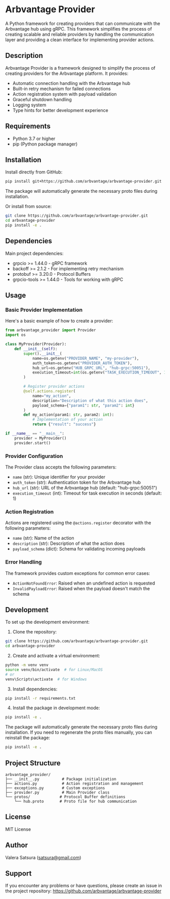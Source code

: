 # Arbvantage Provider

A Python framework for creating providers that can communicate with the Arbvantage hub using gRPC. This framework simplifies the process of creating scalable and reliable providers by handling the communication layer and providing a clean interface for implementing provider actions.

## Description

Arbvantage Provider is a framework designed to simplify the process of creating providers for the Arbvantage platform. It provides:

- Automatic connection handling with the Arbvantage hub
- Built-in retry mechanism for failed connections
- Action registration system with payload validation
- Graceful shutdown handling
- Logging system
- Type hints for better development experience

## Requirements

- Python 3.7 or higher
- pip (Python package manager)

## Installation

Install directly from GitHub:

```bash
pip install git+https://github.com/arbvantage/arbvantage-provider.git
```

The package will automatically generate the necessary proto files during installation.

Or install from source:

```bash
git clone https://github.com/arbvantage/arbvantage-provider.git
cd arbvantage-provider
pip install -e .
```

## Dependencies

Main project dependencies:
- grpcio >= 1.44.0 - gRPC framework
- backoff >= 2.1.2 - For implementing retry mechanism
- protobuf >= 3.20.0 - Protocol Buffers
- grpcio-tools >= 1.44.0 - Tools for working with gRPC

## Usage

### Basic Provider Implementation

Here's a basic example of how to create a provider:

```python
from arbvantage_provider import Provider
import os

class MyProvider(Provider):
    def __init__(self):
        super().__init__(
            name=os.getenv("PROVIDER_NAME", "my-provider"),
            auth_token=os.getenv("PROVIDER_AUTH_TOKEN"),
            hub_url=os.getenv("HUB_GRPC_URL", "hub-grpc:50051"),
            execution_timeout=int(os.getenv("TASK_EXECUTION_TIMEOUT", 1))
        )

        # Register provider actions
        @self.actions.register(
            name="my_action",
            description="Description of what this action does",
            payload_schema={"param1": str, "param2": int}
        )
        def my_action(param1: str, param2: int):
            # Implementation of your action
            return {"result": "success"}

if __name__ == "__main__":
    provider = MyProvider()
    provider.start()
```

### Provider Configuration

The Provider class accepts the following parameters:

- `name` (str): Unique identifier for your provider
- `auth_token` (str): Authentication token for the Arbvantage hub
- `hub_url` (str): URL of the Arbvantage hub (default: "hub-grpc:50051")
- `execution_timeout` (int): Timeout for task execution in seconds (default: 1)

### Action Registration

Actions are registered using the `@actions.register` decorator with the following parameters:

- `name` (str): Name of the action
- `description` (str): Description of what the action does
- `payload_schema` (dict): Schema for validating incoming payloads

### Error Handling

The framework provides custom exceptions for common error cases:

- `ActionNotFoundError`: Raised when an undefined action is requested
- `InvalidPayloadError`: Raised when the payload doesn't match the schema

## Development

To set up the development environment:

1. Clone the repository:
```bash
git clone https://github.com/arbvantage/arbvantage-provider.git
cd arbvantage-provider
```

2. Create and activate a virtual environment:
```bash
python -m venv venv
source venv/bin/activate  # for Linux/MacOS
# or
venv\Scripts\activate  # for Windows
```

3. Install dependencies:
```bash
pip install -r requirements.txt
```

4. Install the package in development mode:
```bash
pip install -e .
```

The package will automatically generate the necessary proto files during installation. If you need to regenerate the proto files manually, you can reinstall the package:

```bash
pip install -e .
```

## Project Structure

```
arbvantage_provider/
├── __init__.py          # Package initialization
├── actions.py           # Action registration and management
├── exceptions.py        # Custom exceptions
├── provider.py          # Main Provider class
└── protos/             # Protocol Buffer definitions
    └── hub.proto       # Proto file for hub communication
```

## License

MIT License

## Author

Valera Satsura (satsura@gmail.com)

## Support

If you encounter any problems or have questions, please create an issue in the project repository: https://github.com/arbvantage/arbvantage-provider
